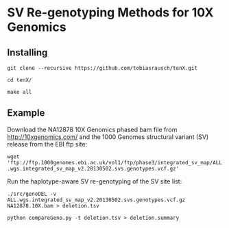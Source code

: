 SV Re-genotyping Methods for 10X Genomics
=========================================

Installing
----------

`git clone --recursive https://github.com/tobiasrausch/tenX.git`

`cd tenX/`

`make all`

Example
-------

Download the NA12878 10X Genomics phased bam file from http://10xgenomics.com/ and the 1000 Genomes structural variant (SV) release from the EBI ftp site:

`wget 'ftp://ftp.1000genomes.ebi.ac.uk/vol1/ftp/phase3/integrated_sv_map/ALL.wgs.integrated_sv_map_v2.20130502.svs.genotypes.vcf.gz'`

Run the haplotype-aware SV re-genotyping of the SV site list:

`./src/genoDEL -v ALL.wgs.integrated_sv_map_v2.20130502.svs.genotypes.vcf.gz NA12878.10X.bam > deletion.tsv`

`python compareGeno.py -t deletion.tsv > deletion.summary`
